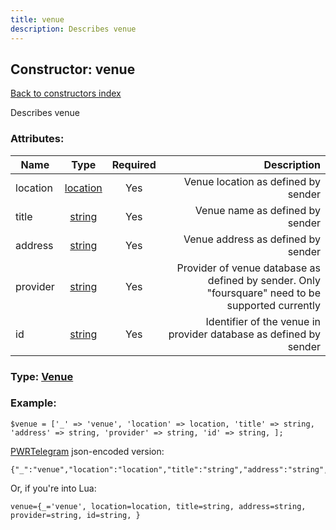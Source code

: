 ```yaml
---
title: venue
description: Describes venue
---
```

## Constructor: venue  
[Back to constructors index](index.md)



Describes venue

### Attributes:

| Name     |    Type       | Required | Description |
|----------|:-------------:|:--------:|------------:|
|location|[location](../types/location.md) | Yes|Venue location as defined by sender|
|title|[string](../types/string.md) | Yes|Venue name as defined by sender|
|address|[string](../types/string.md) | Yes|Venue address as defined by sender|
|provider|[string](../types/string.md) | Yes|Provider of venue database as defined by sender. Only "foursquare" need to be supported currently|
|id|[string](../types/string.md) | Yes|Identifier of the venue in provider database as defined by sender|



### Type: [Venue](../types/Venue.md)


### Example:

```
$venue = ['_' => 'venue', 'location' => location, 'title' => string, 'address' => string, 'provider' => string, 'id' => string, ];
```  

[PWRTelegram](https://pwrtelegram.xyz) json-encoded version:

```
{"_":"venue","location":"location","title":"string","address":"string","provider":"string","id":"string"}
```


Or, if you're into Lua:  


```
venue={_='venue', location=location, title=string, address=string, provider=string, id=string, }

```


